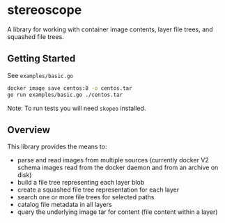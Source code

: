 # stereoscope

A library for working with container image contents, layer file trees, and squashed file trees.

## Getting Started

See `examples/basic.go`

```bash
docker image save centos:8 -o centos.tar
go run examples/basic.go ./centos.tar
```

Note: To run tests you will need `skopeo` installed.

## Overview

This library provides the means to:
- parse and read images from multiple sources (currently docker V2 schema images read from the docker daemon and from an archive on disk)
- build a file tree representing each layer blob
- create a squashed file tree representation for each layer
- search one or more file trees for selected paths
- catalog file metadata in all layers
- query the underlying image tar for content (file content within a layer)
